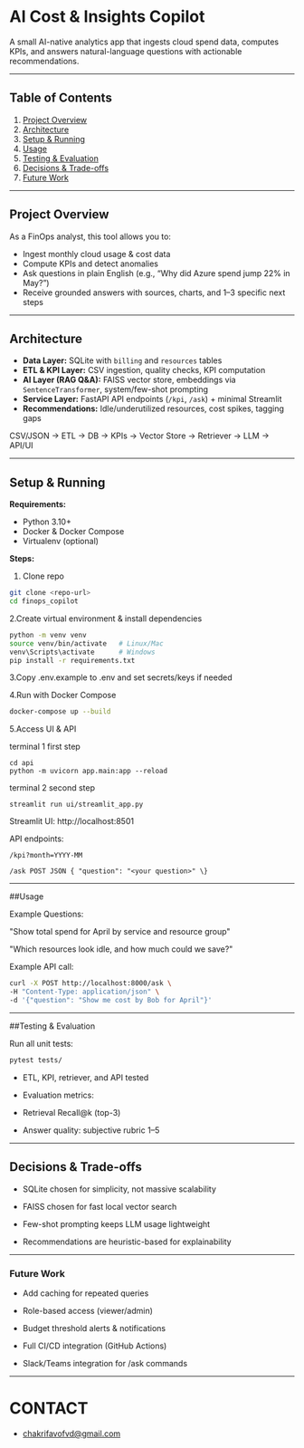 # AI Cost & Insights Copilot

A small AI-native analytics app that ingests cloud spend data, computes KPIs, and answers natural-language questions with actionable recommendations.

---

## Table of Contents
1. [Project Overview](#project-overview)
2. [Architecture](#architecture)
3. [Setup & Running](#setup--running)
4. [Usage](#usage)
5. [Testing & Evaluation](#testing--evaluation)
6. [Decisions & Trade-offs](#decisions--trade-offs)
7. [Future Work](#future-work)

---

## Project Overview
As a FinOps analyst, this tool allows you to:

- Ingest monthly cloud usage & cost data
- Compute KPIs and detect anomalies
- Ask questions in plain English (e.g., “Why did Azure spend jump 22% in May?”)
- Receive grounded answers with sources, charts, and 1–3 specific next steps

---

## Architecture
- **Data Layer:** SQLite with `billing` and `resources` tables
- **ETL & KPI Layer:** CSV ingestion, quality checks, KPI computation
- **AI Layer (RAG Q&A):** FAISS vector store, embeddings via `SentenceTransformer`, system/few-shot prompting
- **Service Layer:** FastAPI API endpoints (`/kpi`, `/ask`) + minimal Streamlit
- **Recommendations:** Idle/underutilized resources, cost spikes, tagging gaps

CSV/JSON → ETL → DB → KPIs → Vector Store → Retriever → LLM → API/UI


---

## Setup & Running

**Requirements:**
- Python 3.10+
- Docker & Docker Compose
- Virtualenv (optional)

**Steps:**
1. Clone repo
```bash
git clone <repo-url>
cd finops_copilot
```
2.Create virtual environment & install dependencies
```bash
python -m venv venv
source venv/bin/activate   # Linux/Mac
venv\Scripts\activate      # Windows
pip install -r requirements.txt
```
3.Copy .env.example to .env and set secrets/keys if needed

4.Run with Docker Compose
```bash
docker-compose up --build
```
5.Access UI & API

terminal 1
first step
```
cd api
python -m uvicorn app.main:app --reload
```
terminal 2
second step
``` 
streamlit run ui/streamlit_app.py
```
Streamlit UI: http://localhost:8501

API endpoints:

`/kpi?month=YYYY-MM`

`/ask POST JSON { "question": "<your question>" \}`

---
##Usage

Example Questions:

"Show total spend for April by service and resource group"

"Which resources look idle, and how much could we save?"



Example API call:
```bash
curl -X POST http://localhost:8000/ask \
-H "Content-Type: application/json" \
-d '{"question": "Show me cost by Bob for April"}'
```
---
##Testing & Evaluation

Run all unit tests:
```bash
pytest tests/
```
- ETL, KPI, retriever, and API tested

- Evaluation metrics:

- Retrieval Recall@k (top-3)

- Answer quality: subjective rubric 1–5

---
## Decisions & Trade-offs

- SQLite chosen for simplicity, not massive scalability

- FAISS chosen for fast local vector search

- Few-shot prompting keeps LLM usage lightweight

- Recommendations are heuristic-based for explainability
---
### Future Work

- Add caching for repeated queries

- Role-based access (viewer/admin)

- Budget threshold alerts & notifications

- Full CI/CD integration (GitHub Actions)

- Slack/Teams integration for /ask commands

---
# CONTACT
- chakrifavofvd@gmail.com

